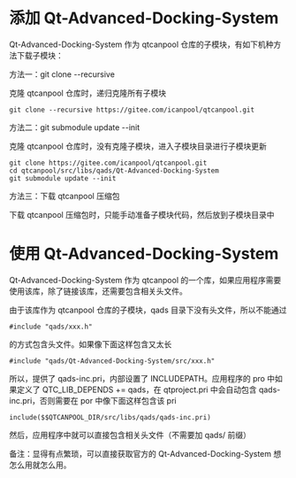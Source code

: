 # 添加 Qt-Advanced-Docking-System

Qt-Advanced-Docking-System 作为 qtcanpool 仓库的子模块，有如下机种方法下载子模块：

方法一：git clone --recursive

克隆 qtcanpool 仓库时，递归克隆所有子模块

```
​git clone --recursive https://gitee.com/icanpool/qtcanpool.git
```

方法二：git submodule update --init

克隆 qtcanpool 仓库时，没有克隆子模块，进入子模块目录进行子模块更新

```
​git clone https://gitee.com/icanpool/qtcanpool.git
cd qtcanpool/src/libs/qads/Qt-Advanced-Docking-System
git submodule update --init
```

方法三：下载 qtcanpool 压缩包

下载 qtcanpool 压缩包时，只能手动准备子模块代码，然后放到子模块目录中

# 使用 Qt-Advanced-Docking-System

Qt-Advanced-Docking-System 作为 qtcanpool 的一个库，如果应用程序需要使用该库，除了链接该库，还需要包含相关头文件。

由于该库作为 qtcanpool 仓库的子模块，qads 目录下没有头文件，所以不能通过

```
#include "qads/xxx.h"
```

的方式包含头文件。如果像下面这样包含又太长

```
#include "qads/Qt-Advanced-Docking-System/src/xxx.h"
```

所以，提供了 qads-inc.pri，内部设置了 INCLUDEPATH。应用程序的 pro 中如果定义了 QTC_LIB_DEPENDS += qads，在 qtproject.pri 中会自动包含 qads-inc.pri，否则需要在 por 中像下面这样包含该 pri

```
include($$QTCANPOOL_DIR/src/libs/qads/qads-inc.pri)
```

然后，应用程序中就可以直接包含相关头文件（不需要加 qads/ 前缀）

备注：显得有点繁琐，可以直接获取官方的 Qt-Advanced-Docking-System 想怎么用就怎么用。
